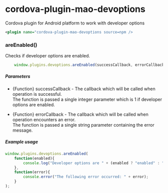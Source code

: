 # cordova-plugin-mao-devoptions
Cordova plugin for Android platform to work with developer options

```xml
<plugin name="cordova-plugin-mao-devoptions source=npm />
```

### areEnabled()
Checks if developer options are enabled.

```js
	window.plugins.devoptions.areEnabled(successCallback, errorCallback);
```
##### Parameters  
  
- {Function} successCallback -  The callback which will be called when operation is successful.  
The function is passed a single integer parameter which is 1 if developer options are enabled.  

- {Function} errorCallback -  The callback which will be called when operation encounters an error.  
The function is passed a single string parameter containing the error message.  
  
  
##### Example usage  
  
```js
window.plugins.devoptions.areEnabled(
	function(enabled){ 
		console.log("Developer options are " + (enabled ? "enabled" : "not enabled")); 
	}, 
	function(error){ 
		console.error("The following error occurred: " + error); 
	}
);
```
